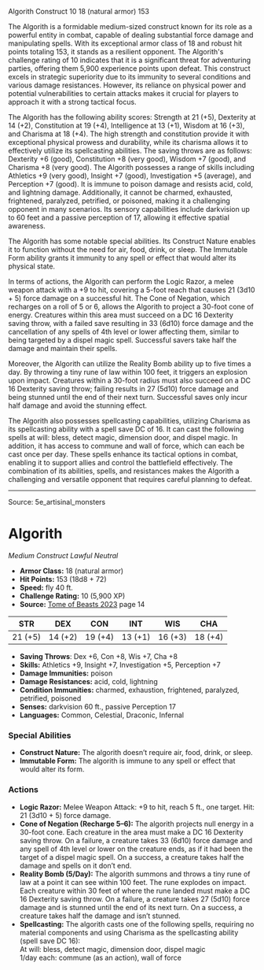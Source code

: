 <MonsterName/>Algorith</MonsterName>
<CreatureType/>Construct</CreatureType>
<CR/>10</CR>
<AC/>18 (natural armor)</AC>
<HP/>153</HP>
<summary>The Algorith is a formidable medium-sized construct known for its role as a powerful entity in combat, capable of dealing substantial force damage and manipulating spells. With its exceptional armor class of 18 and robust hit points totaling 153, it stands as a resilient opponent. The Algorith's challenge rating of 10 indicates that it is a significant threat for adventuring parties, offering them 5,900 experience points upon defeat. This construct excels in strategic superiority due to its immunity to several conditions and various damage resistances. However, its reliance on physical power and potential vulnerabilities to certain attacks makes it crucial for players to approach it with a strong tactical focus.</summary>

<detail>

The Algorith has the following ability scores: Strength at 21 (+5), Dexterity at 14 (+2), Constitution at 19 (+4), Intelligence at 13 (+1), Wisdom at 16 (+3), and Charisma at 18 (+4). The high strength and constitution provide it with exceptional physical prowess and durability, while its charisma allows it to effectively utilize its spellcasting abilities. The saving throws are as follows: Dexterity +6 (good), Constitution +8 (very good), Wisdom +7 (good), and Charisma +8 (very good). The Algorith possesses a range of skills including Athletics +9 (very good), Insight +7 (good), Investigation +5 (average), and Perception +7 (good). It is immune to poison damage and resists acid, cold, and lightning damage. Additionally, it cannot be charmed, exhausted, frightened, paralyzed, petrified, or poisoned, making it a challenging opponent in many scenarios. Its sensory capabilities include darkvision up to 60 feet and a passive perception of 17, allowing it effective spatial awareness.

The Algorith has some notable special abilities. Its Construct Nature enables it to function without the need for air, food, drink, or sleep. The Immutable Form ability grants it immunity to any spell or effect that would alter its physical state.

In terms of actions, the Algorith can perform the Logic Razor, a melee weapon attack with a +9 to hit, covering a 5-foot reach that causes 21 (3d10 + 5) force damage on a successful hit. The Cone of Negation, which recharges on a roll of 5 or 6, allows the Algorith to project a 30-foot cone of energy. Creatures within this area must succeed on a DC 16 Dexterity saving throw, with a failed save resulting in 33 (6d10) force damage and the cancellation of any spells of 4th level or lower affecting them, similar to being targeted by a dispel magic spell. Successful savers take half the damage and maintain their spells.

Moreover, the Algorith can utilize the Reality Bomb ability up to five times a day. By throwing a tiny rune of law within 100 feet, it triggers an explosion upon impact. Creatures within a 30-foot radius must also succeed on a DC 16 Dexterity saving throw; failing results in 27 (5d10) force damage and being stunned until the end of their next turn. Successful saves only incur half damage and avoid the stunning effect.

The Algorith also possesses spellcasting capabilities, utilizing Charisma as its spellcasting ability with a spell save DC of 16. It can cast the following spells at will: bless, detect magic, dimension door, and dispel magic. In addition, it has access to commune and wall of force, which can each be cast once per day. These spells enhance its tactical options in combat, enabling it to support allies and control the battlefield effectively. The combination of its abilities, spells, and resistances makes the Algorith a challenging and versatile opponent that requires careful planning to defeat.</detail>



---

Source: 5e_artisinal_monsters

# Algorith

*Medium* *Construct* *Lawful Neutral*

- **Armor Class:** 18 (natural armor)
- **Hit Points:** 153 (18d8 + 72)
- **Speed:** fly 40 ft.
- **Challenge Rating:** 10 (5,900 XP)
- **Source:** [Tome of Beasts 2023](https://koboldpress.com/kpstore/product/tome-of-beasts-1-2023-edition/) page 14

| STR | DEX | CON | INT | WIS | CHA |
| --- | --- | --- | --- | --- | --- |
| 21 (+5) | 14 (+2) | 19 (+4) | 13 (+1) | 16 (+3) | 18 (+4) |

- **Saving Throws**: Dex +6, Con +8, Wis +7, Cha +8
- **Skills:** Athletics +9, Insight +7, Investigation +5, Perception +7
- **Damage Immunities:** poison
- **Damage Resistances:** acid, cold, lightning
- **Condition Immunities:** charmed, exhaustion, frightened, paralyzed, petrified, poisoned
- **Senses:** darkvision 60 ft., passive Perception 17
- **Languages:** Common, Celestial, Draconic, Infernal

### Special Abilities

- **Construct Nature:** The algorith doesn’t require air, food, drink, or sleep.
- **Immutable Form:** The algorith is immune to any spell or effect that would alter its form.

### Actions

- **Logic Razor:** Melee Weapon Attack: +9 to hit, reach 5 ft., one target. Hit: 21 (3d10 + 5) force damage.
- **Cone of Negation (Recharge 5–6):** The algorith projects null energy in a 30-foot cone. Each creature in the area must make a DC 16 Dexterity saving throw. On a failure, a creature takes 33 (6d10) force damage and any spell of 4th level or lower on the creature ends, as if it had been the target of a dispel magic spell. On a success, a creature takes half the damage and spells on it don’t end.
- **Reality Bomb (5/Day):** The algorith summons and throws a tiny rune of law at a point it can see within 100 feet. The rune explodes on impact. Each creature within 30 feet of where the rune landed must make a DC 16 Dexterity saving throw. On a failure, a creature takes 27 (5d10) force damage and is stunned until the end of its next turn. On a success, a creature takes half the damage and isn’t stunned.
- **Spellcasting:** The algorith casts one of the following spells, requiring no material components and using Charisma as the spellcasting ability (spell save DC 16): <br>At will: bless, detect magic, dimension door, dispel magic<br>1/day each: commune (as an action), wall of force


